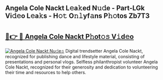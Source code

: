 ## Angela Cole Nackt L𝚎a𝚔ed N𝚞𝚍e - Part-LGk Vi𝚍𝚎o L𝚎a𝚔s - H𝚘𝚝 O𝚗𝚕yf𝚊ns P𝚑𝚘tos Zb7T3

# <h2><a href="http://kf8dvw.oniu.top/?m=Angela+Cole+Nackt">🔗👉 🔴 Angela Cole Nackt P𝚑ot𝚘𝚜 V𝚒d𝚎o</a></h2>

[![Angela Cole Nackt Nu𝚍e𝚜](https://i.imgur.com/0qMVB7G.gif)](http://kf8dvw.oniu.top/?m=Angela+Cole+Nackt)
Digital trendsetter Angela Cole Nackt, recognized for publishing dance and lifestyle material, consisting of presentations and personal vlogs. Selfless philanthropist volunteer Angela Cole Nackt, recognized for their generosity and dedication to volunteering their time and resources to help others.  
